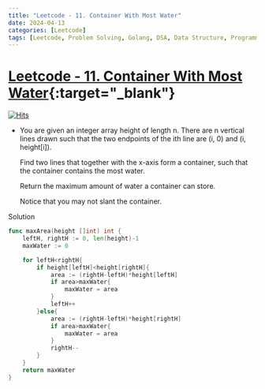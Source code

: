 ```yaml
---
title: "Leetcode - 11. Container With Most Water"
date: 2024-04-13
categories: [Leetcode]
tags: [Leetcode, Problem Solving, Golang, DSA, Data Structure, Programming, Algorithm, Array, Two Pointer, Greedy]
---
```


# [Leetcode - 11. Container With Most Water](https://leetcode.com/problems/container-with-most-water/description/){:target="_blank"}
[![Hits](https://hits.sh/mahinops.github.io/posts/leetcode-container-with-most-water.svg)](https://hits.sh/mahinops.github.io/posts/leetcode-container-with-most-water/)

- You are given an integer array height of length n. There are n vertical lines drawn such that the two endpoints of the ith line are (i, 0) and (i, height[i]).

  Find two lines that together with the x-axis form a container, such that the container contains the most water.

  Return the maximum amount of water a container can store.

  Notice that you may not slant the container.

Solution
```go
func maxArea(height []int) int {
    leftH, rightH := 0, len(height)-1
    maxWater := 0

    for leftH<rightH{
        if height[leftH]<height[rightH]{
            area := (rightH-leftH)*height[leftH]
            if area>maxWater{
                maxWater = area
            }            
            leftH++
        }else{
            area := (rightH-leftH)*height[rightH]
            if area>maxWater{
                maxWater = area
            }
            rightH--
        }
    }
    return maxWater
}

```
